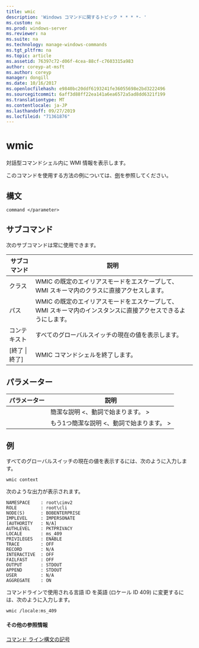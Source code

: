 ```yaml
---
title: wmic
description: 'Windows コマンドに関するトピック * * * *- '
ms.custom: na
ms.prod: windows-server
ms.reviewer: na
ms.suite: na
ms.technology: manage-windows-commands
ms.tgt_pltfrm: na
ms.topic: article
ms.assetid: 76397c72-d06f-4cea-88cf-c7603315a983
author: coreyp-at-msft
ms.author: coreyp
manager: dongill
ms.date: 10/16/2017
ms.openlocfilehash: e9840bc20ddf6193241fe36055698e2bd3222496
ms.sourcegitcommit: 6aff3d88ff22ea141a6ea6572a5ad8dd6321f199
ms.translationtype: MT
ms.contentlocale: ja-JP
ms.lasthandoff: 09/27/2019
ms.locfileid: "71361876"
---
```

# <a name="wmic"></a>wmic



対話型コマンドシェル内に WMI 情報を表示します。

このコマンドを使用する方法の例については、[例](#BKMK_examples)を参照してください。

## <a name="syntax"></a>構文

```
command </parameter>
```

## <a name="sub-commands"></a>サブコマンド

次のサブコマンドは常に使用できます。

|サブコマンド|説明|
|-----------|-----------|
|クラス|WMIC の既定のエイリアスモードをエスケープして、WMI スキーマ内のクラスに直接アクセスします。|
|パス|WMIC の既定のエイリアスモードをエスケープして、WMI スキーマ内のインスタンスに直接アクセスできるようにします。|
|コンテキスト|すべてのグローバルスイッチの現在の値を表示します。|
|[終了 \| 終了]|WMIC コマンドシェルを終了します。|

## <a name="parameters"></a>パラメーター

|パラメーター|説明|
|---------|-----------|
|</parameter>|簡潔な説明 \<、動詞で始まります。 >|
|</param2>|もう1つ簡潔な説明 \<、動詞で始まります。 >|


## <a name="BKMK_examples"></a>例

すべてのグローバルスイッチの現在の値を表示するには、次のように入力します。
```
wmic context
```
次のような出力が表示されます。
```
NAMESPACE    : root\cimv2
ROLE         : root\cli
NODE(S)      : BOBENTERPRISE
IMPLEVEL     : IMPERSONATE
[AUTHORITY   : N/A]
AUTHLEVEL    : PKTPRIVACY
LOCALE       : ms_409
PRIVILEGES   : ENABLE
TRACE        : OFF
RECORD       : N/A
INTERACTIVE  : OFF
FAILFAST     : OFF
OUTPUT       : STDOUT
APPEND       : STDOUT
USER         : N/A
AGGREGATE    : ON
```
コマンドラインで使用される言語 ID を英語 (ロケール ID 409) に変更するには、次のように入力します。
```
wmic /locale:ms_409
```

#### <a name="additional-references"></a>その他の参照情報

[コマンド ライン構文の記号](command-line-syntax-key.md)